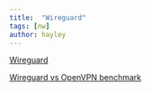 ```yaml
---
title:  "Wireguard"
tags: [nw]
author: hayley
---
```


[Wireguard](https://ziwon.github.io/post/wireguard/) <br/>

[Wireguard vs OpenVPN benchmark](https://restoreprivacy.com/vpn/wireguard-vs-openvpn/)
